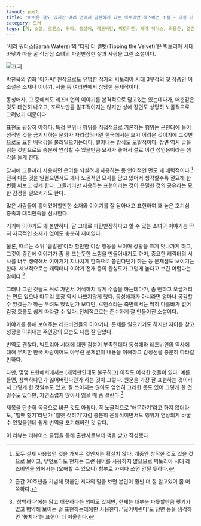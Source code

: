 ```yaml
---
layout: post
title: "아쉬운 점도 있지만 여러 면에서 감탄하게 되는 빅토리안 레즈비언 소설 - 티핑 더 벨벳"
category: 도서
tags: [책, 소설, 로맨스, 퀴어, 동성애, 레즈비언, 빅토리안, 세라 워터스, 최용준, 열린책들, 리뷰어스 클럽, 서평]
---
```


'세라 워터스(Sarah Waters)'의
'티핑 더 벨벳(Tipping the Velvet)'은
빅토리아 시대 바닷가 마을 굴 식당집 소녀의 파란만장한 삶과 사랑을 그린 소설이다.

![표지](https://images2.imgbox.com/f9/40/93mNtBGj_o.jpg)

박찬욱의 영화 '아가씨' 원작으로도 유명한 작가의
빅토리아 시대 3부작의 첫 작품인 이 소설은
소재나 이야기, 서술 등 여러면에서 상당한 문제작이다.

동성애자, 그 중에서도 레즈비언의 이야기를 본격적으로 담고있는 있는데다가,
매춘같은 것도 태연히 나오고,
포르노만큼 말초적이지는 않지만 성애 장면도 상당히 노골적으로 그려냈기 때문이다.

표현도 굉장히 야하다.
특정 부위나 행위를 직접적으로 거론하는 행위는
근현대에 들어 성적인 것을 금기시하는 문화가 자리잡혀버린 한국에서는 보기 어려운 것이기에
그것만으로도 묘한 배덕감을 불러일으키는데다,
뱉어내는 방식도 도발적이다.
장면 역시 글을 읽는 것만으로도 충분히 연상할 수 있을만큼 묘사가 좋아서
절로 이건 성인용이라는 생각을 들게 한다.

당시에 그들끼리 사용하던 은어를 되살려내 사용하는 등 언어적인 면도 꽤 매력적이다.[^1]
전혀 다른 것을 일컬으면서도 꽤나 노골적인 묘사를 담고 있어서 생각할수록 절묘해 한번쯤 써보고 싶게 한다.
그들끼리만 사용하는 표현이라는 것이 은밀한 것의 공유라는 묘한 감정을 일으키기도 한다.

[^1]: 모두 실제 사용했던 것을 가져온 것인지는 확실치 않다. 개중엔 창작한 것도 있을 것으로 보이고, 무엇보다도 현재는 그런 용어를 사용하지 않으므로 빅토리아 시대 레즈비언물 외에서는 (오해할 수 있으니) 함부로 가져다 쓰면 안될 듯하다.

많은 사람들이 흥미있어할만한 소재와 이야기를 잘 담아내고 표현하여
꽤 높은 호기심 충족과 대리만족을 선사한다.

거기에 이야기도 꽤 볼만하다.
말 그대로 파란만장하다고 할 수 있는 소녀의 이야기는
딱히 자극적인 소재가 없어도 충분히 재미있다.

물론, 때로는 소위 '급발진'이라 할만한 이상 행동을 보이며 상황을 크게 엇나가게 하고,
그것이 중간에 이야기가 좀 붕 뜨는듯한 느낌을 만들어내기도 하며,
중요한 캐릭터의 서사를 너무 생략해서 이야기가 지나치게 한쪽으로 쏠린다던가 하는 등
문제점도 보이기는 한다.
세부적으로는 캐릭터나 이야기 전개 등의 완성도가 그렇게 높다고 보긴 어렵다는 말이다.[^2]

[^2]: 출간 20주년을 기념해 덧붙인 저자의 말을 보면 본인이 훨씬 더 잘 알고있어 좀 머쓱하다.

그러나 그런 것들도 뒤로 가면서 어색하지 않게 수습을 하는데다가,
좀 뻔하고 오글거리는 면도 있으나 마무리 포장 역시 나쁘지않게 했다.
동성애자가 아니라면 얼마나 공감할 수 있겠는가 하는 우려도 했었던가 보다만,
로맨스라는 측면에서는 딱히 다를바가 없어 감정 흐름도 쉽게 따라갈 수 있다.
전체적으로는 준수하게 잘 만들어진 소설이다.

이야기를 통해 보여주는 레즈비언들의 이야기나,
문제를 일으키기도 하지만 자아를 찾고 성장을 이뤄내는 주인공의 모습도 나름 잘 담았다.

번역도 괜찮다.
빅토리아 시대에 대한 감성이 부족한데다 동성애와 레즈비언의 역사에 대해 무지한 한국 사람이어도
아무런 문제없이 내용을 이해하고 감정선을 충분히 따라갈 만하다.

다만, 몇몇 표현에서에서는 (개역판인데도 불구하고) 아직도 어색한 것들이 있다.
예를들면, 창백하다던가 잃어버린다던가 하는 것이 그렇다.
원문을 가장 잘 표현하는 것이라서 그렇게 한 것일수도 있고,
잘 쓰이지는 않아도 엄연히 그러한 뜻도 있어 그렇게 한 것일수도 있다만,
자연스럽지 않아서 읽을 때 좀 걸린다.[^3]

[^3]: '창백하다'에는 맑고 깨끗하다는 의미도 있지만, 현재는 대부분 파릇할만큼 핏기가 없고 병약해 보이는 걸 표현하는데에만 사용한다. '잃어버린다'도 장면 등을 생각하면 '놓치다'는 표현이 더 어울린다.

제목을 단순히 독음으로 바꾼 것도 아쉽다.
꼭 노골적으로 '애무하기'라고 하지 않더라도,
'벨벳 핥기'라던가 '벨벳 젖히기'처럼 충분히 은유적이면서도 행위가 연상되게 바꿀 수 있었을텐데
쉽게 번역을 포기해버린 것 같다.



<div class="im im-info">
이 리뷰는 리뷰어스 클럽을 통해 출판사로부터 책을 받고 작성했다.
</div>
